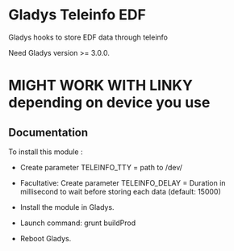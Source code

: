 # Gladys Teleinfo EDF

Gladys hooks to store EDF data through teleinfo 

Need Gladys version >= 3.0.0.

# MIGHT WORK WITH LINKY depending on device you use

## Documentation

To install this module : 

- Create parameter TELEINFO_TTY = path to /dev/<your tty device>
- Facultative: Create parameter TELEINFO_DELAY = Duration in millisecond to wait before storing each data (default: 15000)

- Install the module in Gladys.
- Launch command: grunt buildProd
- Reboot Gladys.
